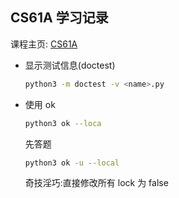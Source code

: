 ## CS61A 学习记录

课程主页: [CS61A](https://inst.eecs.berkeley.edu/~cs61a/su20/)

- 显示测试信息(doctest)

  ```bash
  python3 -m doctest -v <name>.py
  ```

- 使用 ok
  ```bash
  python3 ok --loca
  ```
  先答题
  ```bash
  python3 ok -u --local
  ```
  奇技淫巧:直接修改所有 lock 为 false
